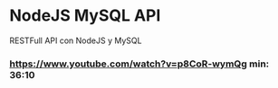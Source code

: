 # NodeJS MySQL API

RESTFull API con NodeJS y MySQL

### https://www.youtube.com/watch?v=p8CoR-wymQg min: 36:10
